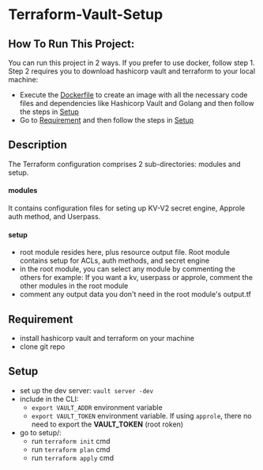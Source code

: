 # Terraform-Vault-Setup

## How To Run This Project:
You can run this project in 2 ways. If you prefer to use docker, follow step 1. Step 2 requires you to download hashicorp vault and terraform to your local machine:
- Execute the [Dockerfile](./Dockerfile) to create an image with all the necessary code files and dependencies like Hashicorp Vault and Golang and then follow the steps in [Setup](#setup-1)
- Go to [Requirement](#requirement) and then follow the steps in [Setup](#setup-1)

## Description
The Terraform configuration comprises 2 sub-directories: modules and setup.

#### modules
It contains configuration files for seting up KV-V2 secret engine, Approle auth method, and Userpass. 

#### setup
- root module resides here, plus resource output file. Root module contains setup for ACLs, auth methods, and secret engine
- in the root module, you can select any module by commenting the others for example: If you want a kv, userpass or approle, comment the other modules in the root module
- comment any output data you don't need in the root module's output.tf

## Requirement
- install hashicorp vault and terraform on your machine
- clone git repo

## Setup
- set up the dev server: `vault server -dev`
- include in the CLI:
    - `export VAULT_ADDR` environment variable
    - `export VAULT_TOKEN` environment variable. If using `approle`, there no need to export the **VAULT_TOKEN** (root roken)
- go to setup/:
    - run `terraform init` cmd
    - run `terraform plan` cmd
    - run `terraform apply` cmd
